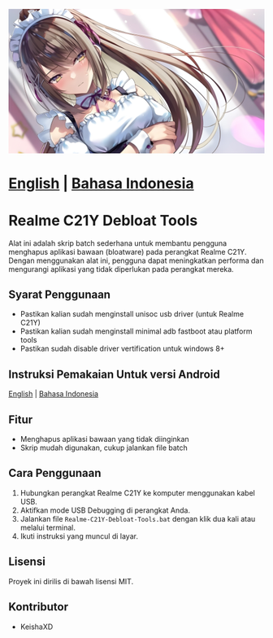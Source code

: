 ![Banner](asset/banner.jpg)

# [English](README.md) | [Bahasa Indonesia](README-ID.md)

# Realme C21Y Debloat Tools
Alat ini adalah skrip batch sederhana untuk membantu pengguna menghapus aplikasi bawaan (bloatware) pada perangkat Realme C21Y. Dengan menggunakan alat ini, pengguna dapat meningkatkan performa dan mengurangi aplikasi yang tidak diperlukan pada perangkat mereka.

## Syarat Penggunaan
- Pastikan kalian sudah menginstall unisoc usb driver (untuk Realme C21Y)
- Pastikan kalian sudah menginstall minimal adb fastboot atau platform tools
- Pastikan sudah disable driver vertification untuk windows 8+

## Instruksi Pemakaian Untuk versi Android
[English](Instruction.md) | [Bahasa Indonesia](Instruction-ID.md)

## Fitur
- Menghapus aplikasi bawaan yang tidak diinginkan
- Skrip mudah digunakan, cukup jalankan file batch

## Cara Penggunaan
1. Hubungkan perangkat Realme C21Y ke komputer menggunakan kabel USB.
2. Aktifkan mode USB Debugging di perangkat Anda.
3. Jalankan file `Realme-C21Y-Debloat-Tools.bat` dengan klik dua kali atau melalui terminal.
4. Ikuti instruksi yang muncul di layar.

## Lisensi
Proyek ini dirilis di bawah lisensi MIT.

## Kontributor
- KeishaXD
